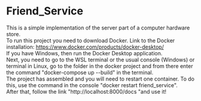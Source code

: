 # Friend_Service
This is a simple implementation of the server part of a computer hardware store.  
To run this project you need to download Docker. Link to the Docker installation: https://www.docker.com/products/docker-desktop/  
If you have Windows, then run the Docker Desktop application.  
Next, you need to go to the WSL terminal or the usual console (Windows) or terminal in Linux, go to the folder in the docker project and from there enter the command "docker-compose up --build" in the terminal.  
The project has assembled and you will need to restart one container. To do this, use the command in the console "docker restart friend_service".  
After that, follow the link "http://localhost:8000/docs "and use it!  
